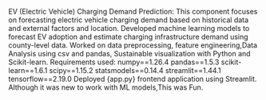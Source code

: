 EV (Electric Vehicle) Charging Demand Prediction:
This component focuses on forecasting electric vehicle charging demand based on historical data and external factors and location.
Developed machine learning models to forecast EV adoption and estimate charging infrastructure demand using county-level data.
Worked on data preprocessing, feature engineering,Data Analysis using csv and pandas, Sustainable visualization with Python and Scikit-learn.
Requirements used:
numpy==1.26.4
pandas==1.5.3
scikit-learn==1.6.1
scipy==1.15.2
statsmodels==0.14.4
streamlit==1.44.1
tensorflow==2.19.0
Deployed {app.py} frontend application using Streamlit.
Although it was new to work with ML models,This was Fun.
